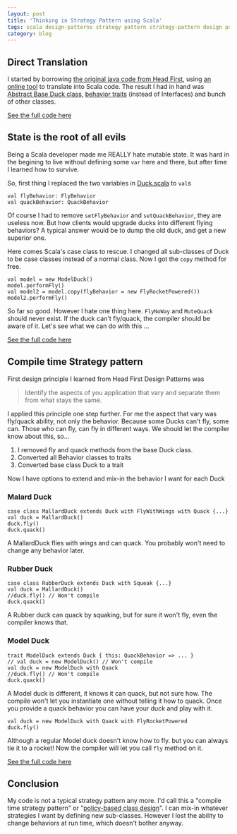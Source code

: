 ```yaml
---
layout: post
title: 'Thinking in Strategy Pattern using Scala'
tags: scala design-patterns strategy pattern strategy-pattern design patterns
category: blog
---
```

## Direct Translation  
I started by borrowing [the original java code from Head First](http://examples.oreilly.com/9780596007126/), using [an online tool](http://javatoscala.com/) to translate into Scala code.
The result I had in hand was [Abstract Base Duck class](https://github.com/tabdulradi/designpatterns/blob/standard-strategy/strategy/scala/Duck.scala), [behavior traits](https://github.com/tabdulradi/designpatterns/blob/standard-strategy/strategy/scala/FlyBehavior.scala) (instead of Interfaces) and bunch of other classes.  

[See the full code here](https://github.com/tabdulradi/designpatterns/blob/standard-strategy/strategy/scala/)
## State is the root of all evils
Being a Scala developer made me REALLY hate mutable state. It was hard in the begining to live without defining some `var` here and there, but after time I learned how to survive.

So, first thing I replaced the two variables in [Duck.scala](https://github.com/tabdulradi/designpatterns/blob/immutable-strategy/strategy/scala/Duck.scala) to `val`s
```
val flyBehavior: FlyBehavior
val quackBehavior: QuackBehavior
```
Of course I had to remove `setFlyBehavior` and `setQuackBehavior`, they are useless now. But how clients would upgrade ducks into different flying behaviors? A typical answer would be to dump the old duck, and get a new superior one.

Here comes Scala's case class to rescue. I changed all sub-classes of Duck to be case classes instead of a normal class. Now I got the `copy` method for free.
```
val model = new ModelDuck()
model.performFly()
val model2 = model.copy(flyBehavior = new FlyRocketPowered())
model2.performFly()
```
So far so good. However I hate one thing here.
`FlyNoWay` and `MuteQuack` should never exist. If the duck can't fly/quack, the compiler should be aware of it. Let's see what we can do with this ...

[See the full code here](https://github.com/tabdulradi/designpatterns/blob/immutable-strategy/strategy/scala/)

## Compile time Strategy pattern
First design principle I learned from Head First Design Patterns was
> Identify the aspects of you application that vary and separate them from what stays the same.

I applied this principle one step further. For me the aspect that vary was fly/quack ability, not only the behavior. Because some Ducks can't fly, some can. Those who can fly, can fly in different ways.
We should let the compiler know about this, so...
1. I removed fly and quack methods from the base Duck class.  
2. Converted all Behavior classes to traits  
3. Converted base class Duck to a trait  

Now I have options to extend and mix-in the behavior I want for each Duck
### Malard Duck
```
case class MallardDuck extends Duck with FlyWithWings with Quack {...}
val duck = MallardDuck()
duck.fly()
duck.quack()
```
A MallardDuck flies with wings and can quack. You probably won't need to change any behavior later.

### Rubber Duck
```
case class RubberDuck extends Duck with Squeak {...}
val duck = MallardDuck()
//duck.fly() // Won't compile
duck.quack()
```
A Rubber duck can quack by squaking, but for sure it won't fly, even the compiler knows that.

### Model Duck
```
trait ModelDuck extends Duck { this: QuackBehavior => ... }
// val duck = new ModelDuck() // Won't compile
val duck = new ModelDuck with Quack
//duck.fly() // Won't compile
duck.quack()
```
A Model duck is different, it knows it can quack, but not sure how. The compile won't let you instantiate one without telling it how to quack.
Once you provide a quack behavior you can have your duck and play with it.
```
val duck = new ModelDuck with Quack with FlyRocketPowered
duck.fly()
```
Although a regular Model duck doesn't know how to fly. but you can always tie it to a rocket!
Now the compiler will let you call `fly` method on it.

[See the full code here](https//github.com/tabdulradi/designpatterns/blob/compile-strategy/strategy/scala/)

## Conclusion
My code is not a typical strategy pattern any more. I'd call this a "compile time strategy pattern" or "[policy-based class design](http://en.wikipedia.org/wiki/Policy-based_design)".
I can mix-in whatever strategies I want by defining new sub-classes. However I lost the ability to change behaviors at run time, which doesn't bother anyway.
